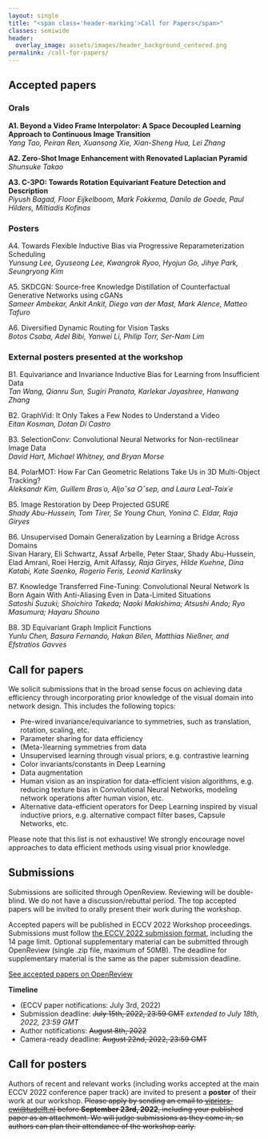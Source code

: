 ```yaml
---
layout: single
title: "<span class='header-marking'>Call for Papers</span>"
classes: semiwide
header:
  overlay_image: assets/images/header_background_centered.png
permalink: /call-for-papers/
---
```


## Accepted papers

### Orals

**A1. Beyond a Video Frame Interpolator: A Space Decoupled Learning Approach to Continuous Image Transition**
<br/><i>Yang Tao, Peiran Ren, Xuansong Xie, Xian-Sheng Hua, Lei Zhang</i>

**A2. Zero-Shot Image Enhancement with Renovated Laplacian Pyramid**
<br/><i>Shunsuke Takao</i>

**A3. C-3PO: Towards Rotation Equivariant Feature Detection and Description**
<br/><i>Piyush Bagad, Floor Eijkelboom, Mark Fokkema, Danilo de Goede, Paul Hilders, Miltiadis Kofinas</i>

### Posters

<span>A4. Towards Flexible Inductive Bias via Progressive Reparameterization Scheduling</span>
<br /><i>Yunsung Lee, Gyuseong Lee, Kwangrok Ryoo, Hyojun Go, Jihye Park, Seungryong Kim</i>

<span>A5. SKDCGN: Source-free Knowledge Distillation of Counterfactual Generative Networks using cGANs</span>
<br /><i>Sameer Ambekar, Ankit Ankit, Diego van der Mast, Mark Alence, Matteo Tafuro</i>

<span>A6. Diversified Dynamic Routing for Vision Tasks</span>
<br /><i>Botos Csaba, Adel Bibi, Yanwei Li, Philip Torr, Ser-Nam Lim</i>

### External posters presented at the workshop

<span>B1. Equivariance and Invariance Inductive Bias for Learning from Insufficient Data</span>
<br /><i>Tan Wang, Qianru Sun, Sugiri Pranata, Karlekar Jayashree, Hanwang Zhang</i>

<span>B2. GraphVid: It Only Takes a Few Nodes to Understand a Video</span>
<br /><i>Eitan Kosman, Dotan Di Castro</i>

<span>B3. SelectionConv: Convolutional Neural Networks for Non-rectilinear Image Data</span>
<br /><i>David Hart, Michael Whitney, and Bryan Morse</i>

<span>B4. PolarMOT: How Far Can Geometric Relations Take Us in 3D Multi-Object Tracking?</span>
<br /><i>Aleksandr Kim, Guillem Bras´o, Aljoˇsa Oˇsep, and Laura Leal-Taix´e</i>

<span>B5. Image Restoration by Deep Projected GSURE</span>
<br /><i>Shady Abu-Hussein, Tom Tirer, Se Young Chun, Yonina C. Eldar, Raja Giryes</i>

<span>B6. Unsupervised Domain Generalization by Learning a Bridge Across Domains</span>
<br />Sivan Harary, Eli Schwartz, Assaf Arbelle, Peter Staar, Shady Abu-Hussein, Elad Amrani, Roei Herzig, Amit Alfass<i>y, Raja Giryes, Hilde Kuehne, Dina Katabi, Kate Saenko, Rogerio Feris, Leonid Karlinsky</i>

<span>B7. Knowledge Transferred Fine-Tuning: Convolutional Neural Network Is Born Again With Anti-Aliasing Even in </span>Data-Limited Situations
<br /><i>Satoshi Suzuki; Shoichiro Takeda; Naoki Makishima; Atsushi Ando; Ryo Masumura; Hayaru Shouno</i>

<span>B8. 3D Equivariant Graph Implicit Functions</span>
<br /><i>Yunlu Chen, Basura Fernando, Hakan Bilen, Matthias Nießner, and Efstratios Gavves</i>

## Call for papers

We solicit submissions that in the broad sense focus on achieving data efficiency through incorporating prior knowledge of the visual domain into network design. This includes the following topics:

- Pre-wired invariance/equivariance to symmetries, such as translation, rotation, scaling, etc.
- Parameter sharing for data efficiency
- (Meta-)learning symmetries from data
- Unsupervised learning through visual priors, e.g. contrastive learning
- Color invariants/constants in Deep Learning
- Data augmentation
- Human vision as an inspiration for data-efficient vision algorithms, e.g. reducing texture bias in Convolutional Neural Networks, modeling network operations after human vision, etc.
- Alternative data-efficient operators for Deep Learning inspired by visual inductive priors, e.g. alternative compact filter bases, Capsule Networks, etc.

Please note that this list is not exhaustive! We strongly encourage novel approaches to data efficient methods using visual prior knowledge.

## Submissions

Submissions are sollicited through OpenReview. Reviewing will be double-blind. We do not have a discussion/rebuttal period. The top accepted papers will be invited to orally present their work during the workshop.

Accepted papers will be published in ECCV 2022 Workshop proceedings. Submissions must follow [the ECCV 2022 submission format](https://eccv2022.ecva.net/submission/), including the 14 page limit. Optional supplementary material can be submitted through OpenReview (single .zip file, maximum of 50MB). The deadline for supplementary material is the same as the paper submission deadline.

<a class='btn btn--large btn--primary' href='https://openreview.net/group?id=thecvf.com/ECCV/2022/Workshop/VIPriors'>See accepted papers on OpenReview</a>

**Timeline**

- (ECCV paper notifications: July 3rd, 2022)
- Submission deadline: ~~July 15th, 2022, 23:59 GMT~~ *extended to July 18th, 2022, 23:59 GMT*
- Author notifications: ~~August 8th, 2022~~
- Camera-ready deadline: ~~August 22nd, 2022, 23:59 GMT~~

## Call for posters

Authors of recent and relevant works (including works accepted at the main ECCV 2022 conference paper track) are invited to present a **poster** of their work at our workshop. ~~Please apply by sending an email to [vipriors-ewi@tudelft.nl](mailto:vipriors-ewi@tudelft.nl) before **September 23rd, 2022**, including your published paper as an attachment. We will judge submissions as they come in, so authors can plan their attendance of the workshop early.~~
